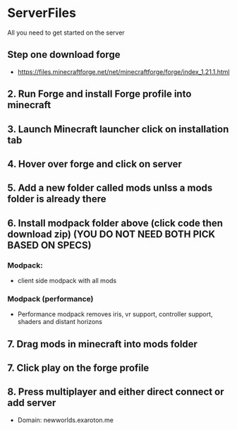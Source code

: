 # ServerFiles
All you need to get started on the server

## Step one download forge
-  https://files.minecraftforge.net/net/minecraftforge/forge/index_1.21.1.html

## 2. Run Forge and install Forge profile into minecraft

## 3. Launch Minecraft launcher click on installation tab

## 4. Hover over forge and click on server

## 5. Add a new folder called mods unlss a mods folder is already there

## 6. Install modpack folder above (click code then download zip) (YOU DO NOT NEED BOTH PICK BASED ON SPECS)
### Modpack: 
- client side modpack with all mods
### Modpack (performance)
- Performance modpack removes iris, vr support, controller support, shaders and distant horizons

## 7. Drag mods in minecraft into mods folder

## 7. Click play on the forge profile

## 8. Press multiplayer and either direct connect or add server 
- Domain: newworlds.exaroton.me
